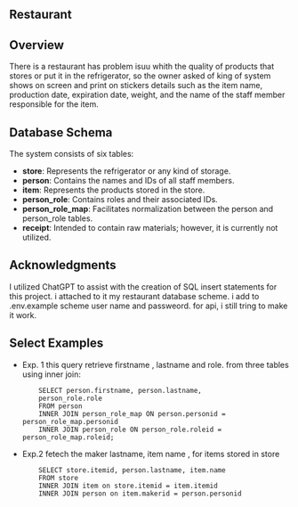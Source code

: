 ## Restaurant
## Overview
There is a restaurant has problem isuu whith the quality of products that stores or put it in the refrigerator, so the owner asked of king of system shows on screen and print on stickers details such as the item name, production date, expiration date, weight, and the name of the staff member responsible for the item.

## Database Schema
The system consists of six tables:

- **store**: Represents the refrigerator or any kind of storage.
- **person**: Contains the names and IDs of all staff members.
- **item**: Represents the products stored in the store.
- **person_role**: Contains roles and their associated IDs.
- **person_role_map**: Facilitates normalization between the person and person_role tables.
- **receipt**: Intended to contain raw materials; however, it is currently not utilized.
## Acknowledgments
I utilized ChatGPT to assist with the creation of SQL insert statements for this project.
i attached to it my restaurant database scheme.
i add to .env.example scheme user name and passweord.
for api, i still tring to make it work.
## Select Examples
- Exp. 1
this query retrieve firstname , lastname and role. from three tables using inner join:

          SELECT person.firstname, person.lastname,
          person_role.role
          FROM person
          INNER JOIN person_role_map ON person.personid = person_role_map.personid
          INNER JOIN person_role ON person_role.roleid = person_role_map.roleid;

- Exp.2
fetech the maker lastname, item name , for items stored in store

          SELECT store.itemid, person.lastname, item.name
          FROM store
          INNER JOIN item on store.itemid = item.itemid
          INNER JOIN person on item.makerid = person.personid
